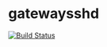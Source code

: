gatewaysshd
===========

[![Build Status](https://travis-ci.org/ziyan/gatewaysshd.svg?branch=master)](https://travis-ci.org/ziyan/gatewaysshd)
